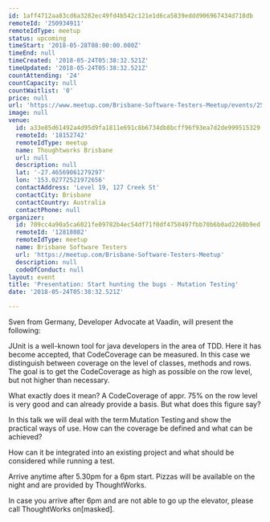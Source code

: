 ```yaml
---
id: 1aff4712aa83cd6a3282ec49fd4b542c121e1d6ca5839eddd906967434d718db
remoteId: '250934911'
remoteIdType: meetup
status: upcoming
timeStart: '2018-05-28T08:00:00.000Z'
timeEnd: null
timeCreated: '2018-05-24T05:38:32.521Z'
timeUpdated: '2018-05-24T05:38:32.521Z'
countAttending: '24'
countCapacity: null
countWaitlist: '0'
price: null
url: 'https://www.meetup.com/Brisbane-Software-Testers-Meetup/events/250934911/'
image: null
venue:
  id: a33e85d61492a4d95d9fa1811e691c8b6734db8bcff96f93ea7d2de999515329
  remoteId: '18152742'
  remoteIdType: meetup
  name: Thoughtworks Brisbane
  url: null
  description: null
  lat: '-27.46569061279297'
  lon: '153.02772521972656'
  contactAddress: 'Level 19, 127 Creek St'
  contactCity: Brisbane
  contactCountry: Australia
  contactPhone: null
organizer:
  id: 709cc4a90a5ca6021fe09782b4ec54df71f0df4750497fbb70b6b0ad2260b9ed
  remoteId: '12818082'
  remoteIdType: meetup
  name: Brisbane Software Testers
  url: 'https://meetup.com/Brisbane-Software-Testers-Meetup'
  description: null
  codeOfConduct: null
layout: event
title: 'Presentation: Start hunting the bugs - Mutation Testing'
date: '2018-05-24T05:38:32.521Z'

---
```

<p>Sven from Germany, Developer Advocate at Vaadin, will present the following:</p> <p>JUnit is a well-known tool for java developers in the area of TDD. Here it has become accepted, that CodeCoverage can be measured. In this case we distinguish between coverage on the level of classes, methods and rows. The goal is to get the CodeCoverage as high as possible on the row level, but not higher than necessary.</p> <p>What exactly does it mean? A CodeCoverage of appr. 75% on the row level is very good and can already provide a basis. But what does this figure say?</p> <p>In this talk we will deal with the term Mutation Testing and show the practical ways of use. How can the coverage be defined and what can be achieved?</p> <p>How can it be integrated into an existing project and what should be considered while running a test.</p> <p>Arrive anytime after 5.30pm for a 6pm start. Pizzas will be available on the night and are provided by ThoughtWorks.</p> <p>In case you arrive after 6pm and are not able to go up the elevator, please call ThoughtWorks on[masked].</p>
